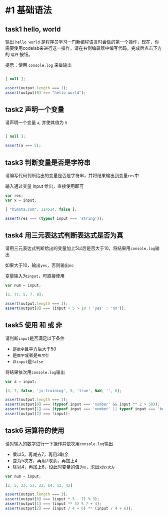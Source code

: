 # #1 基础语法

## task1 hello, world

输出 `hello world` 是程序员学习一门新编程语言时会做的第一个操作，现在，你需要使用codelab来进行这一操作，请在右侧编辑器中编写代码，完成后点击下方的 `运行` 按钮。

提示：使用 `console.log` 来做输出

```js init
```

```js input
[ null ];
```

```js judger
assert(output.length === 1);
assert(output[0] === "hello world");
```

## task2 声明一个变量

请声明一个变量 `a`, 并使其值为 `5`

```js init
```

```js input
[ null ];
```

```js judger
assert(a === 5);
```

## task3 判断变量是否是字符串

请编写代码判断给出的变量是否是字符串，并将结果输出到变量`res`中

输入通过变量 input 给出，直接使用即可

```js init
var res;
var x = input;
```

```js input
[ "h5mota.com", 114514, false ];
```

```js judger
assert(res === (typeof input === 'string'));
```

## task4 用三元表达式判断表达式是否为真

请用三元表达式判断给出的变量加上5以后是否大于10，将结果用`console.log`输出

如果大于10，输出`yes`，否则输出`no`

变量输入为`input`，可直接使用

```js init 
var num = input;
```

```js input
[3, 77, 5, 7, 0];
```

```js judger
assert(output.length === 1);
assert(output[0] === (input + 5 > 10 ? 'yes' : 'no'));
```

## task5 使用 和 或 非

请判断`input`是否满足以下条件
- 是`数字`且平方后大于50
- 是`数字`或者是`布尔型`
- `非input`是`false`

将结果依次用`console.log`输出

```js init
var a = input;
```

```js input
[3, 7, false, 'js-training', 9, 'true', NaN, '', 0];
```

```js judger
assert(output.length === 3);
assert(output[0] === (typeof input === 'number' && input ** 2 > 50));
assert(output[1] === (typeof input === 'number' || typeof input === 'boolean'));
assert(output[2] === !input);
```

## task6 运算符的使用

请对输入的数字进行一下操作并依次用`console.log`输出

- 乘以5，再减去7，再用3取余
- 变为5次方，再用7取余，再加上4
- 除以4，再加上6，设此时变量的值为`x`，求出`x的x次方`

```js init
var num = input;
```

```js input
[2, 5, 23, 53, 22, 64, 12, 42]
```

```js judger
assert(output.length === 3);
assert(output[0] === (input * 5 - 7) % 3);
assert(output[1] === (input ** 5) % 7 + 4);
assert(output[2] === (input / 4 + 6) ** (input / 4 + 6));
```